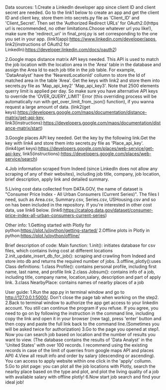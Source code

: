 
Data sources:
 1.Create a LinkedIn developer app since client ID and client secret are needed. Go to the link1 below to create an app and get the client ID and client key, store them into secrets.py file as 'Client_ID' and 'Client_Secret'. Then set the 'Authorized Redirect URLs' for OAuth2.0(https url is recommended, no other limitations.Choose whatever url you like!), make sure the 'redirect_uri' in final_proj.py is set corresponding to the one you set in your app.
 (link1(app):https://www.linkedin.com/developer/apps,
 link2(instructions of OAuth2 for LinkedIn):https://developer.linkedin.com/docs/oauth2)

 2.Google maps distance matrix API keys needed. This API is used to match the job location with the location area in the 'Area' table in the database and assign the Area Id to each job title in the job table. For example, 'DataAnalyst' have the 'NearestLocationId' collumn to store the Id of matched area in the table 'Area'. Get the keys with link2 and store them into secrets.py file as 'Map_api_key2' 'Map_api_key3'.
 Note that 2500 elements querry limit is applied per day. So make sure you have alternative API keys to override the 'OVER_QUERY_LIMIT' Error (this overriding process will be automatically run with get_over_limit_from_json() function), if you wanna request a large amount of data.
 (link2(get keys):https://developers.google.com/maps/documentation/distance-matrix/get-api-key,
 link3(instructions):https://developers.google.com/maps/documentation/distance-matrix/start)

 3.Google places API key needed. Get the key by the following link.Get the key with link4 and store them into secrets.py file as 'Place_api_key'.
 (link4(get keys):https://developers.google.com/places/web-service/get-api-key,
 link5(instructions):https://developers.google.com/places/web-service/search)

 4.Job information scraped from Indeed (since LinkedIn does not allow any scraping of any of their websites), including job title, company, job location, brief description, apply link and detailed summary.

 5.Living cost data collected from DATA.GOV, the name of dataset is "Consumer Price Index - All Urban Consumers (Current Series)". The files I need, such as Area.csv, Summary.csv, Series.csv, USHousing.csv and so on has been included in the repository. If you're interested in other cost data, use link6 below.
 (link6:https://catalog.data.gov/dataset/consumer-price-index-all-urban-consumers-current-series)


Other info:
 1.Getting started with Plotly for python:https://plot.ly/python/getting-started/
 2.Offline plots in Plotly in python:https://plot.ly/python/offline/


Brief description of code:
 Main function:
 1.init(): initiates database for csv files, which contains living cost at different locations
 2.init_update_insert_db_for_job(): scraping and crawling from Indeed and store into db and returns the required number of jobs.
 3.offline_plotly():uses
 Class definitions:
 1.class Profile(): contains personal profile, including first name, last name, and profile link
 2.class Jobsum(): contains info of a job, including title, company name, location,salary, description and part of apply link.
 3.class NearbyPlace: contains names of nearby places of a job


User guide:
 1.Run the app.py in terminal window and go to http://127.0.0.1:5000/. Don't close the page tab when working on the step2.
 2.Back to terminal window to authorize the app get access to your linkedin account. You still can continue the program if you refuse. If you agree, you need to go on by following the instruction in the command line, including copy the link and open it in your browser (new tag), press 'enter' button and then copy and paste the full link back to the command line.(Sometimes you will be asked twice for authorization)
 3.Go to the page you opened at step1. Now you can search job based on location and the number of results you want to view. (The database contains the results of 'Data Analyst' in the 'United States' with over 100 records. I recommend using the existing records in case of the limit of querries from google maps API and places API)
 4.View all result info and order by salary (descending or ascending). You can access to apply website within one click in the 'apply' collumn.
 5.Go to plot page: you can plot all the job locations with Plotly, search the nearby place based on the type and plot, and plot the living quality of a job with available salary with offline plotly!
 6.Now start job search and find your ideal job!
